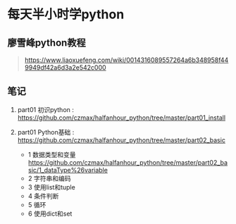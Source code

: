 # 每天半小时学python
## 廖雪峰python教程

> https://www.liaoxuefeng.com/wiki/0014316089557264a6b348958f449949df42a6d3a2e542c000

## 笔记
1. part01 初识python :   https://github.com/czmax/halfanhour_python/tree/master/part01_install   
 
2. part01 Python基础 :   https://github.com/czmax/halfanhour_python/tree/master/part02_basic    

    - 1 数据类型和变量
        https://github.com/czmax/halfanhour_python/tree/master/part02_basic/1_dataType%26variable
    - 2 字符串和编码
    - 3 使用list和tuple
    - 4 条件判断
    - 5 循环
    - 6 使用dict和set
